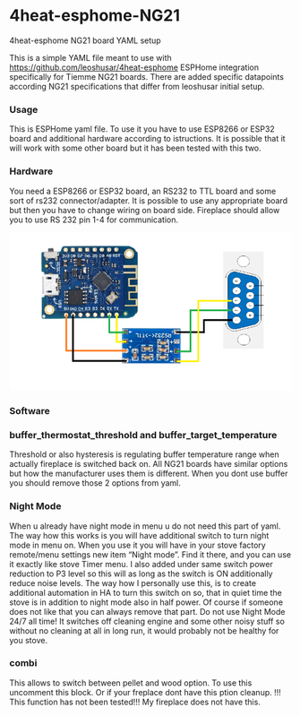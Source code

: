 # 4heat-esphome-NG21
4heat-esphome NG21 board YAML setup

This is a simple YAML file meant to use with https://github.com/leoshusar/4heat-esphome ESPHome integration specifically for Tiemme NG21 boards. There are added specific datapoints according NG21 specifications that differ from leoshusar initial setup.

### Usage

This is ESPHome yaml file. To use it you have to use ESP8266 or ESP32 board and additional hardware according to istructions. It is possible that it will work with some other board but it has been tested with this two.

### Hardware

You need a ESP8266 or ESP32 board, an RS232 to TTL board and some sort of rs232 connector/adapter. It is possible to use any appropriate board but then you have to change wiring on board side. Fireplace should allow you to use RS 232 pin 1-4 for communication.

![](hardware.png)

### Software

### buffer_thermostat_threshold and buffer_target_temperature

Threshold or also hysteresis is regulating buffer temperature range when actually fireplace is switched back on. All NG21 boards have similar options but how the manufacturer uses them is different. When you dont use buffer you should remove those 2 options from yaml.

### Night Mode

When u already have night mode in menu u do not need this part of yaml.
The way how this works is you will have additional switch to turn night mode in menu on. When you use it you will have in your stove factory remote/menu settings new item “Night mode”. Find it there, and you can use it exactly like stove Timer menu. I also added under same switch power reduction to P3 level so this will as long as the switch is ON additionally reduce noise levels.
The way how I personally use this, is to create additional automation in HA to turn this switch on so, that in quiet time the stove is in addition to night mode also in half power.
Of course if someone does not like that you can always remove that part. 
Do not use Night Mode 24/7 all time! It switches off cleaning engine and some other noisy stuff so without no cleaning at all in long run, it would probably not be healthy for you stove.

### combi

This allows to switch between pellet and wood option. To use this uncomment this block. Or if your freplace dont have this ption cleanup. 
!!! This function has not been tested!!!  My fireplace does not have this.
